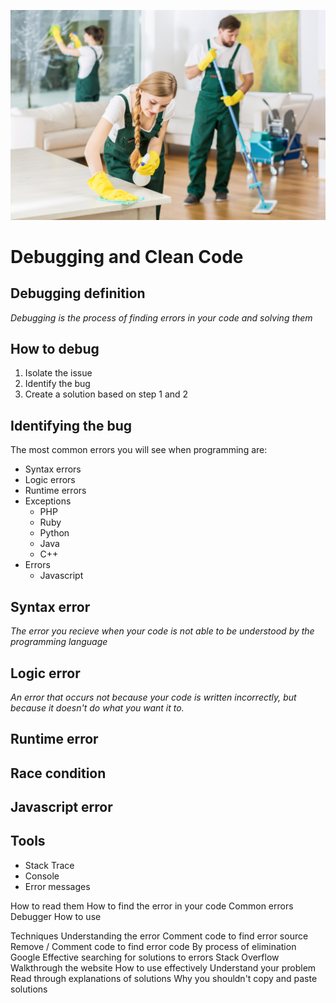 ![Bart](clean.jpg)

# Debugging and Clean Code

## Debugging definition

_Debugging is the process of finding errors in your code and solving them_

## How to debug

1. Isolate the issue
2. Identify the bug
3. Create a solution based on step 1 and 2

## Identifying the bug

The most common errors you will see when programming are:

- Syntax errors
- Logic errors
- Runtime errors
- Exceptions
  - PHP
  - Ruby
  - Python
  - Java
  - C++
- Errors
  - Javascript

## Syntax error

_The error you recieve when your code is not able to be understood by the programming language_

## Logic error

_An error that occurs not because your code is written incorrectly, but because it doesn't do what you want it to._

## Runtime error
## Race condition
## Javascript error

## Tools

- Stack Trace
- Console
- Error messages


How to read them
How to find the error in your code
Common errors
Debugger
How to use

Techniques
Understanding the error
Comment code to find error source
Remove / Comment code to find error code
By process of elimination
Google
Effective searching for solutions to errors
Stack Overflow
Walkthrough the website
How to use effectively
Understand your problem
Read through explanations of solutions
Why you shouldn't copy and paste solutions
